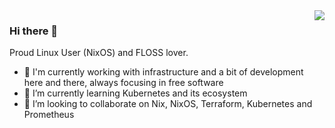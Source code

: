 <img align='right' src="https://github-readme-stats.vercel.app/api?username=bryanasdev000&count_private=true&show_icons=true">


### Hi there 👋

Proud Linux User (NixOS) and FLOSS lover.

- 🔭 I'm currently working with infrastructure and a bit of development here and there, always focusing in free software
- 🌱 I’m currently learning Kubernetes and its ecosystem
- 👯 I’m looking to collaborate on Nix, NixOS, Terraform, Kubernetes and Prometheus

<!--
**bryanasdev000/bryanasdev000** is a ✨ _special_ ✨ repository because its `README.md` (this file) appears on your GitHub profile.

Here are some ideas to get you started:

- 🔭 I’m currently working on ...
- 🌱 I’m currently learning ...
- 👯 I’m looking to collaborate on ...
- 🤔 I’m looking for help with ...
- 💬 Ask me about ...
- 📫 How to reach me: ...
- 😄 Pronouns: ...
- ⚡ Fun fact: ...
-->
